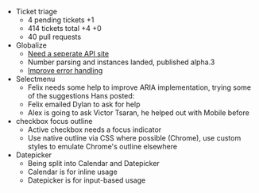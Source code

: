 * Ticket triage
  * 4 pending tickets +1
  * 414 tickets total +4 +0
  * 40 pull requests
* Globalize
  * [Need a seperate API site](https://github.com/jquery/globalize/issues/236)
  * Number parsing and instances landed, published alpha.3
  * [Improve error handling](https://github.com/jquery/globalize/issues/251)
* Selectmenu
  * Felix needs some help to improve ARIA implementation, trying some of the suggestions Hans posted:
  * Felix emailed Dylan to ask for help
  * Alex is going to ask Victor Tsaran, he helped out with Mobile before
* checkbox focus outline
  * Active checkbox needs a focus indicator
  * Use native outline via CSS where possible (Chrome), use custom styles to emulate Chrome's outline elsewhere
* Datepicker
  * Being split into Calendar and Datepicker
  * Calendar is for inline usage
  * Datepicker is for input-based usage
